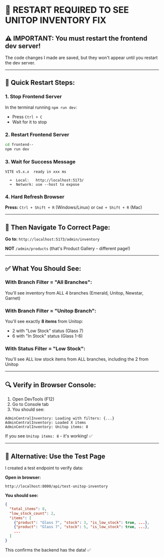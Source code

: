 # 🔄 RESTART REQUIRED TO SEE UNITOP INVENTORY FIX

## ⚠️ IMPORTANT: You must restart the frontend dev server!

The code changes I made are saved, but they won't appear until you restart the dev server.

---

## 🚀 Quick Restart Steps:

### 1. Stop Frontend Server
In the terminal running `npm run dev`:
- Press `Ctrl + C`
- Wait for it to stop

### 2. Restart Frontend Server
```bash
cd frontend--
npm run dev
```

### 3. Wait for Success Message
```
VITE v5.x.x  ready in xxx ms

  ➜  Local:   http://localhost:5173/
  ➜  Network: use --host to expose
```

### 4. Hard Refresh Browser
**Press:** `Ctrl + Shift + R` (Windows/Linux) or `Cmd + Shift + R` (Mac)

---

## 📍 Then Navigate To Correct Page:

**Go to:** `http://localhost:5173/admin/inventory`

**NOT** `/admin/products` (that's Product Gallery - different page!)

---

## ✅ What You Should See:

### With Branch Filter = "All Branches":
You'll see inventory from ALL 4 branches (Emerald, Unitop, Newstar, Garnet)

### With Branch Filter = "Unitop Branch":  
You'll see exactly **8 items** from Unitop:
- 2 with "Low Stock" status (Glass 7)
- 6 with "In Stock" status (Glass 1-6)

### With Status Filter = "Low Stock":
You'll see ALL low stock items from ALL branches, including the 2 from Unitop

---

## 🔍 Verify in Browser Console:

1. Open DevTools (F12)
2. Go to Console tab
3. You should see:
```
AdminCentralInventory: Loading with filters: {...}
AdminCentralInventory: Loaded X items
AdminCentralInventory: Unitop items: 8
```

If you see `Unitop items: 8` - it's working! ✅

---

## 🎯 Alternative: Use the Test Page

I created a test endpoint to verify data:

**Open in browser:**
```
http://localhost:8000/api/test-unitop-inventory
```

**You should see:**
```json
{
  "total_items": 8,
  "low_stock_count": 2,
  "items": [
    {"product": "Glass 7", "stock": 3, "is_low_stock": true, ...},
    {"product": "Glass 7", "stock": 5, "is_low_stock": true, ...},
    ...
  ]
}
```

This confirms the backend has the data! ✅

